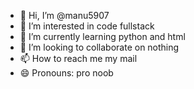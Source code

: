 - 👋 Hi, I’m @manu5907
- 👀 I’m interested in code fullstack
- 🌱 I’m currently learning python and html
- 💞️ I’m looking to collaborate on nothing
- 📫 How to reach me my mail
- 😄 Pronouns: pro noob

<!---
manu5907/manu5907 is a ✨ special ✨ repository because its `README.md` (this file) appears on your GitHub profile.
You can click the Preview link to take a look at your changes.
--->
